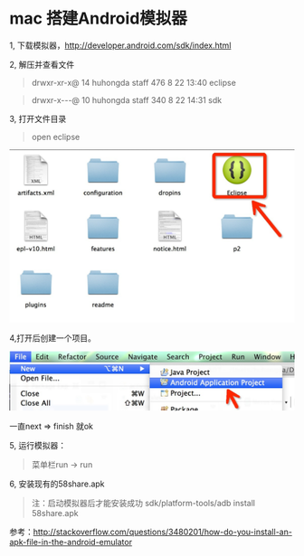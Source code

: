 # mac 搭建Android模拟器

1, 下载模拟器，http://developer.android.com/sdk/index.html

2, 解压并查看文件

> drwxr-xr-x@ 14 huhongda  staff   476  8 22 13:40 eclipse

> drwxr-x---@ 10 huhongda  staff   340  8 22 14:31 sdk

3, 打开文件目录 

> open eclipse

![mac-android](images/mac-android_1.png)

4,打开后创建一个项目。

![mac-android](images/mac-android_2.png)

一直next => finish 就ok

5, 运行模拟器：

> 菜单栏run -> run

6, 安装现有的58share.apk

> 注：启动模拟器后才能安装成功
> sdk/platform-tools/adb install 58share.apk

参考：http://stackoverflow.com/questions/3480201/how-do-you-install-an-apk-file-in-the-android-emulator







